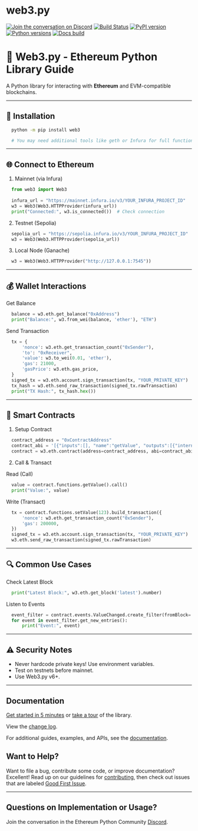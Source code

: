 # web3.py

[![Join the conversation on Discord](https://img.shields.io/discord/809793915578089484?color=blue&label=chat&logo=discord&logoColor=white)](https://discord.gg/GHryRvPB84)
[![Build Status](https://circleci.com/gh/ethereum/web3.py.svg?style=shield)](https://circleci.com/gh/ethereum/web3.py)
[![PyPI version](https://badge.fury.io/py/web3.svg)](https://badge.fury.io/py/web3)
[![Python versions](https://img.shields.io/pypi/pyversions/web3.svg)](https://pypi.python.org/pypi/web3)
[![Docs build](https://readthedocs.org/projects/web3py/badge/?version=latest)](https://web3py.readthedocs.io/en/latest/?badge=latest)

# 🚀 Web3.py - Ethereum Python Library Guide  

A Python library for interacting with **Ethereum** and EVM-compatible blockchains.  

---

## 🔧 **Installation**  
```sh
  python -m pip install web3

  # You may need additional tools like geth or Infura for full functionality.
```

---

## 🌐 Connect to Ethereum

1. Mainnet (via Infura)
```python
  from web3 import Web3
  
  infura_url = "https://mainnet.infura.io/v3/YOUR_INFURA_PROJECT_ID"
  w3 = Web3(Web3.HTTPProvider(infura_url))
  print("Connected:", w3.is_connected())  # Check connection
```
2. Testnet (Sepolia)
```python
  sepolia_url = "https://sepolia.infura.io/v3/YOUR_INFURA_PROJECT_ID"  # TESTNET
  w3 = Web3(Web3.HTTPProvider(sepolia_url))
```

3. Local Node (Ganache)
```python
  w3 = Web3(Web3.HTTPProvider("http://127.0.0.1:7545"))
```
---

## 💰 Wallet Interactions

Get Balance
```python
  balance = w3.eth.get_balance("0xAddress")
  print("Balance:", w3.from_wei(balance, 'ether'), "ETH")
```
Send Transaction
```python
  tx = {
      'nonce': w3.eth.get_transaction_count("0xSender"),
      'to': "0xReceiver",
      'value': w3.to_wei(0.01, 'ether'),
      'gas': 21000,
      'gasPrice': w3.eth.gas_price,
  }
  signed_tx = w3.eth.account.sign_transaction(tx, "YOUR_PRIVATE_KEY")
  tx_hash = w3.eth.send_raw_transaction(signed_tx.rawTransaction)
  print("TX Hash:", tx_hash.hex())
```
---

## 📜 Smart Contracts

1. Setup Contract
```python
  contract_address = "0xContractAddress"
  contract_abi = '[{"inputs":[], "name":"getValue", "outputs":[{"internalType":"uint256","name":"","type":"uint256"}], "type":"function"}]'
  contract = w3.eth.contract(address=contract_address, abi=contract_abi)
```
2. Call & Transact

Read (Call)
```python
  value = contract.functions.getValue().call()
  print("Value:", value)
```
Write (Transact)
```python
  tx = contract.functions.setValue(123).build_transaction({
      'nonce': w3.eth.get_transaction_count("0xSender"),
      'gas': 200000,
  })
  signed_tx = w3.eth.account.sign_transaction(tx, "YOUR_PRIVATE_KEY")
  w3.eth.send_raw_transaction(signed_tx.rawTransaction)
```

---

## 🔍 Common Use Cases

Check Latest Block
```python
  print("Latest Block:", w3.eth.get_block('latest').number)
```
Listen to Events
```python
  event_filter = contract.events.ValueChanged.create_filter(fromBlock='latest')
  for event in event_filter.get_new_entries():
      print("Event:", event)
```
---

## ⚠️ Security Notes

- Never hardcode private keys! Use environment variables.
- Test on testnets before mainnet.
- Use Web3.py v6+.

---

## Documentation

[Get started in 5 minutes](https://web3py.readthedocs.io/en/latest/quickstart.html) or
[take a tour](https://web3py.readthedocs.io/en/latest/overview.html) of the library.

View the [change log](https://web3py.readthedocs.io/en/latest/release_notes.html).

For additional guides, examples, and APIs, see the [documentation](https://web3py.readthedocs.io/en/latest/).

## Want to Help?

Want to file a bug, contribute some code, or improve documentation? Excellent! Read up on our
guidelines for [contributing](https://web3py.readthedocs.io/en/latest/contributing.html),
then check out issues that are labeled
[Good First Issue](https://github.com/ethereum/web3.py/issues?q=is%3Aissue+is%3Aopen+label%3A%22Good+First+Issue%22).

______________________________________________________________________

## Questions on Implementation or Usage?

Join the conversation in the Ethereum Python Community [Discord](https://discord.gg/GHryRvPB84).
